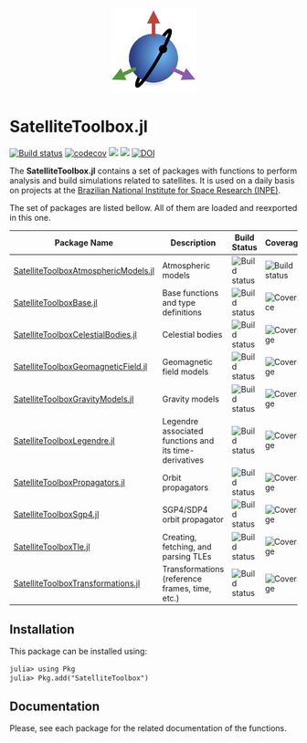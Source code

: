 <p align="center">
  <img src="./docs/src/assets/logo.png" width="150" title="SatelliteToolboxTransformations.jl"><br>
</p>

SatelliteToolbox.jl
===================

[![Build status](https://github.com/JuliaSpace/SatelliteToolbox.jl/workflows/CI/badge.svg)](https://github.com/JuliaSpace/SatelliteToolbox.jl/actions)
[![codecov](https://codecov.io/gh/JuliaSpace/SatelliteToolbox.jl/branch/master/graph/badge.svg)](https://codecov.io/gh/JuliaSpace/SatelliteToolbox.jl)
[![](https://img.shields.io/badge/docs-stable-blue.svg)][docs-stable-url]
[![](https://img.shields.io/badge/docs-dev-blue.svg)][docs-dev-url]
[![DOI](https://zenodo.org/badge/133264084.svg)](https://zenodo.org/doi/10.5281/zenodo.10396045)

The **SatelliteToolbox.jl** contains a set of packages with functions to perform analysis
and build simulations related to satellites. It is used on a daily basis on projects at the
[Brazilian National Institute for Space Research (INPE)](http://www.gov.br/inpe).

The set of packages are listed bellow. All of them are loaded and reexported in this one.

| Package Name                                                                   | Description                                            | Build Status                                          | Coverage                                               |
|--------------------------------------------------------------------------------|--------------------------------------------------------|-------------------------------------------------------|--------------------------------------------------------|
| [SatelliteToolboxAtmosphericModels.jl][SatelliteToolboxAtmosphericModels-link] | Atmospheric models                                     | ![Build status][SatelliteToolboxAtmosphericModels-ci] | ![Build status][SatelliteToolboxAtmosphericModels-cov] |
| [SatelliteToolboxBase.jl][SatelliteToolboxBase-link]                           | Base functions and type definitions                    | ![Build status][SatelliteToolboxBase-ci]              | ![Coverace][SatelliteToolboxBase-cov]                  |
| [SatelliteToolboxCelestialBodies.jl][SatelliteToolboxCelestialBodies-link]     | Celestial bodies                                       | ![Build status][SatelliteToolboxCelestialBodies-ci]   | ![Coverage][SatelliteToolboxCelestialBodies-cov]       |
| [SatelliteToolboxGeomagneticField.jl][SatelliteToolboxGeomagneticField-link]   | Geomagnetic field models                               | ![Build status][SatelliteToolboxGeomagneticField-ci]  | ![Coverage][SatelliteToolboxGeomagneticField-cov]      |
| [SatelliteToolboxGravityModels.jl][SatelliteToolboxGravityModels-link]         | Gravity models                                         | ![Build status][SatelliteToolboxGravityModels-ci]     | ![Coverage][SatelliteToolboxGravityModels-cov]         |
| [SatelliteToolboxLegendre.jl][SatelliteToolboxLegendre-link]                   | Legendre associated functions and its time-derivatives | ![Build status][SatelliteToolboxLegendre-ci]          | ![Coverage][SatelliteToolboxLegendre-cov]              |
| [SatelliteToolboxPropagators.jl][SatelliteToolboxPropagators-link]             | Orbit propagators                                      | ![Build status][SatelliteToolboxPropagators-ci]       | ![Coverage][SatelliteToolboxPropagators-cov]           |
| [SatelliteToolboxSgp4.jl][SatelliteToolboxSgp4-link]                           | SGP4/SDP4 orbit propagator                             | ![Build status][SatelliteToolboxSgp4-ci]              | ![Coverage][SatelliteToolboxSgp4-cov]                  |
| [SatelliteToolboxTle.jl][SatelliteToolboxTle-link]                             | Creating, fetching, and parsing TLEs                   | ![Build status][SatelliteToolboxTle-ci]               | ![Coverage][SatelliteToolboxTle-cov]                   |
| [SatelliteToolboxTransformations.jl][SatelliteToolboxTransformations-link]     | Transformations (reference frames, time, etc.)         | ![Build status][SatelliteToolboxTransformations-ci]   | ![Coverage][SatelliteToolboxTransformations-cov]       |

## Installation

This package can be installed using:

```julia-repl
julia> using Pkg
julia> Pkg.add("SatelliteToolbox")
```

## Documentation

Please, see each package for the related documentation of the functions.

[docs-dev-url]: https://juliaspace.github.io/SatelliteToolbox.jl/dev
[docs-stable-url]: https://juliaspace.github.io/SatelliteToolbox.jl/stable
[SatelliteToolboxAtmosphericModels-link]: https://github.com/JuliaSpace/SatelliteToolboxAtmosphericModels.jl
[SatelliteToolboxAtmosphericModels-cov]: https://codecov.io/gh/JuliaSpace/SatelliteToolboxAtmosphericModels.jl/branch/main/graph/badge.svg?token=oQOhGnQmdG
[SatelliteToolboxAtmosphericModels-ci]: https://github.com/JuliaSpace/SatelliteToolboxAtmosphericModels.jl/workflows/CI/badge.svg
[SatelliteToolboxBase-link]: https://github.com/JuliaSpace/SatelliteToolboxBase.jl
[SatelliteToolboxBase-cov]: https://codecov.io/gh/JuliaSpace/SatelliteToolboxBase.jl/branch/main/graph/badge.svg?token=YADU7IB8CT
[SatelliteToolboxBase-ci]: https://github.com/JuliaSpace/SatelliteToolboxBase.jl/workflows/CI/badge.svg
[SatelliteToolboxCelestialBodies-link]: https://github.com/JuliaSpace/SatelliteToolboxCelestialBodies.jl
[SatelliteToolboxCelestialBodies-cov]: https://codecov.io/gh/JuliaSpace/SatelliteToolboxCelestialBodies.jl/branch/main/graph/badge.svg?token=CONQMSI4JD
[SatelliteToolboxCelestialBodies-ci]: https://github.com/JuliaSpace/SatelliteToolboxCelestialBodies.jl/workflows/CI/badge.svg
[SatelliteToolboxGeomagneticField-link]: https://github.com/JuliaSpace/SatelliteToolboxGeomagneticField.jl
[SatelliteToolboxGeomagneticField-cov]: https://codecov.io/gh/JuliaSpace/SatelliteToolboxGeomagneticField.jl/branch/main/graph/badge.svg?token=HW2Y9NA0L5
[SatelliteToolboxGeomagneticField-ci]: https://github.com/JuliaSpace/SatelliteToolboxGeomagneticField.jl/workflows/CI/badge.svg
[SatelliteToolboxGravityModels-link]: https://github.com/JuliaSpace/SatelliteToolboxGravityModels.jl
[SatelliteToolboxGravityModels-cov]: https://codecov.io/gh/JuliaSpace/SatelliteToolboxGravityModels.jl/branch/main/graph/badge.svg?token=47G4OLV6PD
[SatelliteToolboxGravityModels-ci]: https://github.com/JuliaSpace/SatelliteToolboxGravityModels.jl/workflows/CI/badge.svg
[SatelliteToolboxLegendre-link]: https://github.com/JuliaSpace/SatelliteToolboxLegendre.jl
[SatelliteToolboxLegendre-cov]: https://codecov.io/gh/JuliaSpace/SatelliteToolboxLegendre.jl/branch/main/graph/badge.svg?token=AUE8ZZ5IXJ
[SatelliteToolboxLegendre-ci]: https://github.com/JuliaSpace/SatelliteToolboxLegendre.jl/workflows/CI/badge.svg
[SatelliteToolboxPropagators-link]: https://github.com/JuliaSpace/SatelliteToolboxPropagators.jl
[SatelliteToolboxPropagators-cov]: https://codecov.io/gh/JuliaSpace/SatelliteToolboxPropagators.jl/branch/main/graph/badge.svg?token=WSVR7QYKOD
[SatelliteToolboxPropagators-ci]: https://github.com/JuliaSpace/SatelliteToolboxPropagators.jl/workflows/CI/badge.svg
[SatelliteToolboxSgp4-link]: https://github.com/JuliaSpace/SatelliteToolboxSgp4.jl
[SatelliteToolboxSgp4-cov]: https://codecov.io/gh/JuliaSpace/SatelliteToolboxSgp4.jl/branch/main/graph/badge.svg?token=480UYDX6H5
[SatelliteToolboxSgp4-ci]: https://github.com/JuliaSpace/SatelliteToolboxSgp4.jl/workflows/CI/badge.svg
[SatelliteToolboxTle-link]: https://github.com/JuliaSpace/SatelliteToolboxTle.jl
[SatelliteToolboxTle-cov]: https://codecov.io/gh/JuliaSpace/SatelliteToolboxTle.jl/branch/main/graph/badge.svg?token=SPIKBIN3ES
[SatelliteToolboxTle-ci]: https://github.com/JuliaSpace/SatelliteToolboxTle.jl/workflows/CI/badge.svg
[SatelliteToolboxTransformations-link]: https://github.com/JuliaSpace/SatelliteToolboxTransformations.jl
[SatelliteToolboxTransformations-cov]: https://codecov.io/gh/JuliaSpace/SatelliteToolboxTransformations.jl/branch/main/graph/badge.svg?token=SH31IN1JXM
[SatelliteToolboxTransformations-ci]: https://github.com/JuliaSpace/SatelliteToolboxTransformations.jl/workflows/CI/badge.svg

